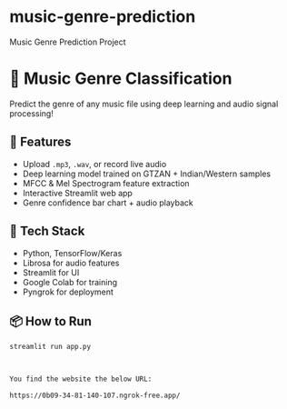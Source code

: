 # music-genre-prediction
Music Genre Prediction Project


# 🎵 Music Genre Classification

Predict the genre of any music file using deep learning and audio signal processing!

## 🚀 Features
- Upload `.mp3`, `.wav`, or record live audio
- Deep learning model trained on GTZAN + Indian/Western samples
- MFCC & Mel Spectrogram feature extraction
- Interactive Streamlit web app
- Genre confidence bar chart + audio playback

## 🧠 Tech Stack
- Python, TensorFlow/Keras
- Librosa for audio features
- Streamlit for UI
- Google Colab for training
- Pyngrok for deployment

## 📦 How to Run
```bash
streamlit run app.py



You find the website the below URL:

https://0b09-34-81-140-107.ngrok-free.app/
